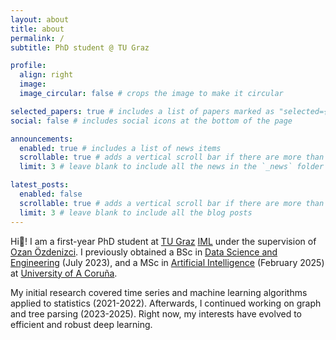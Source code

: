 ```yaml
---
layout: about
title: about
permalink: /
subtitle: PhD student @ TU Graz

profile:
  align: right
  image: 
  image_circular: false # crops the image to make it circular

selected_papers: true # includes a list of papers marked as "selected={true}"
social: false # includes social icons at the bottom of the page

announcements:
  enabled: true # includes a list of news items
  scrollable: true # adds a vertical scroll bar if there are more than 3 news items
  limit: 3 # leave blank to include all the news in the `_news` folder

latest_posts:
  enabled: false
  scrollable: true # adds a vertical scroll bar if there are more than 3 new posts items
  limit: 3 # leave blank to include all the blog posts
---
```


Hi:wave:! I am a first-year PhD student at [TU Graz](https://www.tugraz.at/) [IML](https://www.iml.tugraz.at) under the supervision of [Ozan Özdenizci](https://oozdenizci.github.io/). I previously obtained a BSc in [Data Science and Engineering](https://estudos.udc.es/en/study/detail/614g02v01) (July 2023), and a MSc in [Artificial Intelligence](https://mia.udc.es/) (February 2025) at [University of A Coruña](https://www.udc.es). 

My initial research covered time series and machine learning algorithms applied to statistics (2021-2022). Afterwards, I continued working on graph and tree parsing (2023-2025). Right now, my interests have evolved to efficient and robust deep learning.
